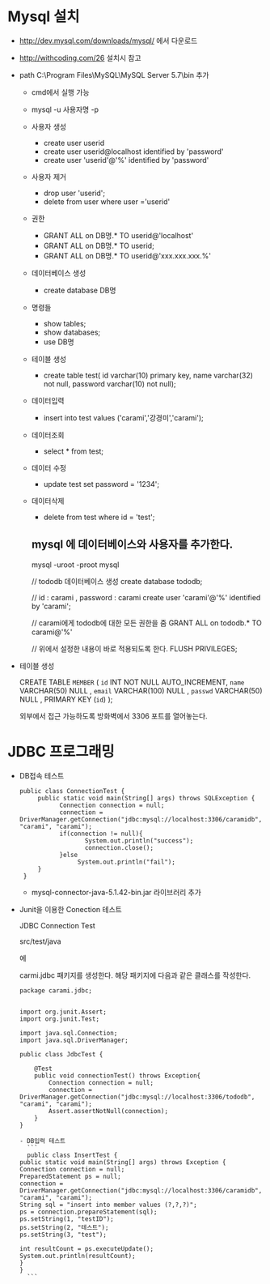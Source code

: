#  Mysql 설치
- http://dev.mysql.com/downloads/mysql/ 에서 다운로드   
- http://withcoding.com/26 설치시 참고
- path C:\Program Files\MySQL\MySQL Server 5.7\bin 추가
  - cmd에서 실행 가능
  - mysql -u 사용자명  -p   

  - 사용자 생성
     - create user userid
     - create user userid@localhost identified by 'password'
     - create user 'userid'@'%' identified by 'password'
  - 사용자 제거
    - drop user 'userid';
    - delete from user where user ='userid'
  - 권한
    - GRANT ALL on DB명.* TO userid@'localhost'
    - GRANT ALL on DB명.* TO userid;
    - GRANT ALL on DB명.* TO userid@'xxx.xxx.xxx.%'
  - 데이터베이스 생성
    - create database DB명

  - 명령들
    - show tables;
    - show databases;
    - use DB명

  - 테이블 생성
    - create table test(
id varchar(10) primary key,
name varchar(32) not null,
password varchar(10) not null);

  - 데이터입력
    - insert into test values ('carami','강경미','carami');
  - 데이터조회
    - select * from test;
  - 데이터 수정
    - update test set password = '1234';
  - 데이터삭제
    - delete from test where id = 'test';

    ## mysql 에 데이터베이스와 사용자를 추가한다.

    mysql -uroot -proot mysql

    // tododb 데이터베이스 생성
    create database tododb;

    // id : carami , password : carami
    create user 'carami'@'%' identified by 'carami';

    // carami에게 tododb에 대한 모든 권한을 줌
    GRANT ALL on tododb.* TO carami@'%'

    // 위에서 설정한 내용이 바로 적용되도록 한다.
    FLUSH PRIVILEGES;

- 테이블 생성

    CREATE  TABLE `MEMBER` (
    `id` INT NOT NULL AUTO_INCREMENT,
    `name` VARCHAR(50) NULL ,
    `email` VARCHAR(100) NULL ,
    `passwd` VARCHAR(50) NULL ,
    PRIMARY KEY (`id`)
    );

    외부에서 접근 가능하도록 방화벽에서 3306 포트를 열어놓는다.

# JDBC 프로그래밍
- DB접속 테스트
  ```
  public class ConnectionTest {
	   public static void main(String[] args) throws SQLException {
		     Connection connection = null;		
		     connection = DriverManager.getConnection("jdbc:mysql://localhost:3306/caramidb", "carami", "carami");
		     if(connection != null){
			        System.out.println("success");
			        connection.close();
		     }else
			      System.out.println("fail");						
	   }
   }
  ```
  - mysql-connector-java-5.1.42-bin.jar 라이브러리 추가



- Junit을 이용한 Conection 테스트

    JDBC Connection Test

    src/test/java

    에

    carmi.jdbc 패키지를 생성한다. 해당 패키지에 다음과 같은 클래스를 작성한다.

    ```
    package carami.jdbc;


    import org.junit.Assert;
    import org.junit.Test;

    import java.sql.Connection;
    import java.sql.DriverManager;

    public class JdbcTest {

    	@Test
    	public void connectionTest() throws Exception{
    		Connection connection = null;
    		connection = DriverManager.getConnection("jdbc:mysql://localhost:3306/tododb", "carami", "carami");
    		Assert.assertNotNull(connection);
    	}
    }

    - DB입력 테스트
      ```
      public class InsertTest {
  public static void main(String[] args) throws Exception {
    Connection connection = null;
    PreparedStatement ps = null;
    connection = DriverManager.getConnection("jdbc:mysql://localhost:3306/caramidb", "carami", "carami");
    String sql = "insert into member values (?,?,?)";
    ps = connection.prepareStatement(sql);
    ps.setString(1, "testID");
    ps.setString(2, "테스트");
    ps.setString(3, "test");

    int resultCount = ps.executeUpdate();		
    System.out.println(resultCount);
  }
  }
      ```

